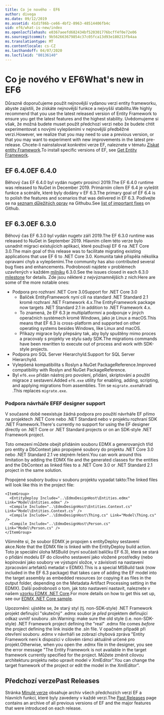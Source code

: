 ```yaml
---
title: Co je nového - EF6
author: divega
ms.date: 09/12/2019
ms.assetid: 41d1f86b-ce66-4bf2-8963-48514406fb4c
uid: ef6/what-is-new/index
ms.openlocfilehash: e0367aeefd682434bf520301776bcff4f0e72e06
ms.sourcegitcommit: 9b562663679854c37c05fca13d93e180213fb4aa
ms.translationtype: MT
ms.contentlocale: cs-CZ
ms.lasthandoff: 04/07/2020
ms.locfileid: "80136140"
---
```

# <a name="whats-new-in-ef6"></a><span data-ttu-id="afeae-102">Co je nového v EF6</span><span class="sxs-lookup"><span data-stu-id="afeae-102">What's new in EF6</span></span>

<span data-ttu-id="afeae-103">Důrazně doporučujeme použít nejnovější vydanou verzi entity frameworku, abyste zajistili, že získáte nejnovější funkce a nejvyšší stabilitu.</span><span class="sxs-lookup"><span data-stu-id="afeae-103">We highly recommend that you use the latest released version of Entity Framework to ensure you get the latest features and the highest stability.</span></span>
<span data-ttu-id="afeae-104">Uvědomujeme si však, že možná budete muset použít předchozí verzi nebo že budete chtít experimentovat s novými vylepšeními v nejnovější předběžné verzi.</span><span class="sxs-lookup"><span data-stu-id="afeae-104">However, we realize that you may need to use a previous version, or that you may want to experiment with new improvements in the latest pre-release.</span></span>
<span data-ttu-id="afeae-105">Chcete-li nainstalovat konkrétní verze EF, naleznete v tématu [Získat entity Framework](~/ef6/fundamentals/install.md).</span><span class="sxs-lookup"><span data-stu-id="afeae-105">To install specific versions of EF, see [Get Entity Framework](~/ef6/fundamentals/install.md).</span></span>

## <a name="ef-640"></a><span data-ttu-id="afeae-106">EF 6.4.0</span><span class="sxs-lookup"><span data-stu-id="afeae-106">EF 6.4.0</span></span>

<span data-ttu-id="afeae-107">Běhový čas EF 6.4.0 byl vydán nugetv prosinci 2019.</span><span class="sxs-lookup"><span data-stu-id="afeae-107">The EF 6.4.0 runtime was released to NuGet in December  2019.</span></span> <span data-ttu-id="afeae-108">Primárním cílem EF 6.4 je vyleštit funkce a scénáře, které byly dodány v EF 6.3.</span><span class="sxs-lookup"><span data-stu-id="afeae-108">The primary goal of EF 6.4 is to polish the features and scenarios that was delivered in EF 6.3.</span></span> <span data-ttu-id="afeae-109">Podívejte se na [seznam důležitých oprav](https://github.com/dotnet/ef6/milestone/14?closed=1) na Githubu.</span><span class="sxs-lookup"><span data-stu-id="afeae-109">See [list of important fixes](https://github.com/dotnet/ef6/milestone/14?closed=1) on Github.</span></span>

## <a name="ef-630"></a><span data-ttu-id="afeae-110">EF 6.3.0</span><span class="sxs-lookup"><span data-stu-id="afeae-110">EF 6.3.0</span></span>

<span data-ttu-id="afeae-111">Běhový čas EF 6.3.0 byl vydán nugetv září 2019.</span><span class="sxs-lookup"><span data-stu-id="afeae-111">The EF 6.3.0 runtime was released to NuGet in September 2019.</span></span> <span data-ttu-id="afeae-112">Hlavním cílem této verze bylo usnadnit migraci existujících aplikací, které používají EF 6 na .NET Core 3.0.</span><span class="sxs-lookup"><span data-stu-id="afeae-112">The main goal of this release was to facilitate migrating existing applications that use EF 6 to .NET Core 3.0.</span></span> <span data-ttu-id="afeae-113">Komunita také přispěla několika opravami chyb a vylepšeními.</span><span class="sxs-lookup"><span data-stu-id="afeae-113">The community has also contributed several bug fixes and enhancements.</span></span> <span data-ttu-id="afeae-114">Podrobnosti najdete v problémech uzavřených v každém [milníku](https://github.com/aspnet/EntityFramework6/milestones?state=closed) 6.3.0.</span><span class="sxs-lookup"><span data-stu-id="afeae-114">See the issues closed in each 6.3.0 [milestone](https://github.com/aspnet/EntityFramework6/milestones?state=closed) for details.</span></span> <span data-ttu-id="afeae-115">Zde jsou některé z nejvýznamnějších z nich:</span><span class="sxs-lookup"><span data-stu-id="afeae-115">Here are some of the more notable ones:</span></span>

- <span data-ttu-id="afeae-116">Podpora pro rozhraní .NET Core 3.0</span><span class="sxs-lookup"><span data-stu-id="afeae-116">Support for .NET Core 3.0</span></span>
  - <span data-ttu-id="afeae-117">Balíček EntityFramework nyní cílí na standard .NET Standard 2.1 kromě rozhraní .NET Framework 4.x.</span><span class="sxs-lookup"><span data-stu-id="afeae-117">The EntityFramework package now targets .NET Standard 2.1 in addition to .NET Framework 4.x.</span></span>
  - <span data-ttu-id="afeae-118">To znamená, že EF 6.3 je multiplatformní a podporuje v jiných operačních systémech kromě Windows, jako je Linux a macOS.</span><span class="sxs-lookup"><span data-stu-id="afeae-118">This means that EF 6.3 is cross-platform and supported on other operating systems besides Windows, like Linux and macOS.</span></span>
  - <span data-ttu-id="afeae-119">Příkazy migrace byly přepsány tak, aby byly spuštěny mimo proces a pracovaly s projekty ve stylu sady SDK.</span><span class="sxs-lookup"><span data-stu-id="afeae-119">The migrations commands have been rewritten to execute out of process and work with SDK-style projects.</span></span>
- <span data-ttu-id="afeae-120">Podpora pro SQL Server HierarchyId.</span><span class="sxs-lookup"><span data-stu-id="afeae-120">Support for SQL Server HierarchyId.</span></span>
- <span data-ttu-id="afeae-121">Vylepšená kompatibilita s Roslyn a NuGet PackageReference.</span><span class="sxs-lookup"><span data-stu-id="afeae-121">Improved compatibility with Roslyn and NuGet PackageReference.</span></span>
- <span data-ttu-id="afeae-122">Byl `ef6.exe` přidán nástroj pro povolení, přidání, skriptování a použití migrace z sestavení.</span><span class="sxs-lookup"><span data-stu-id="afeae-122">Added `ef6.exe` utility for enabling, adding, scripting, and applying migrations from assemblies.</span></span> <span data-ttu-id="afeae-123">Tím se `migrate.exe`nahradí .</span><span class="sxs-lookup"><span data-stu-id="afeae-123">This replaces `migrate.exe`.</span></span>

### <a name="ef-designer-support"></a><span data-ttu-id="afeae-124">Podpora návrháře EF</span><span class="sxs-lookup"><span data-stu-id="afeae-124">EF designer support</span></span>

<span data-ttu-id="afeae-125">V současné době neexistuje žádná podpora pro použití návrháře EF přímo na projektech .NET Core nebo .NET Standard nebo v projektu rozhraní SDK .NET Framework.</span><span class="sxs-lookup"><span data-stu-id="afeae-125">There's currently no support for using the EF designer directly on .NET Core or .NET Standard projects or on an SDK-style .NET Framework project.</span></span> 

<span data-ttu-id="afeae-126">Toto omezení můžete obejít přidáním souboru EDMX a generovaných tříd pro entity a DbContext jako propojené soubory do projektu .NET Core 3.0 nebo .NET Standard 2.1 ve stejném řešení.</span><span class="sxs-lookup"><span data-stu-id="afeae-126">You can work around this limitation by adding the EDMX file and the generated classes for the entities and the DbContext as linked files to a .NET Core 3.0 or .NET Standard 2.1 project in the same solution.</span></span>

<span data-ttu-id="afeae-127">Propojené soubory budou v souboru projektu vypadat takto:</span><span class="sxs-lookup"><span data-stu-id="afeae-127">The linked files will look like this in the project file:</span></span>

``` csproj 
<ItemGroup>
  <EntityDeploy Include="..\EdmxDesignHost\Entities.edmx" Link="Model\Entities.edmx" />
  <Compile Include="..\EdmxDesignHost\Entities.Context.cs" Link="Model\Entities.Context.cs" />
  <Compile Include="..\EdmxDesignHost\Thing.cs" Link="Model\Thing.cs" />
  <Compile Include="..\EdmxDesignHost\Person.cs" Link="Model\Person.cs" />
</ItemGroup>
```

<span data-ttu-id="afeae-128">Všimněte si, že soubor EDMX je propojen s entityDeploy sestavení akce.</span><span class="sxs-lookup"><span data-stu-id="afeae-128">Note that the EDMX file is linked with the EntityDeploy build action.</span></span> <span data-ttu-id="afeae-129">Toto je speciální úloha MSBuild (nyní součástí balíčku EF 6.3), která se stará o přidání modelu EF do cílového sestavení jako vložené prostředky (nebo kopírování jako soubory ve výstupní složce, v závislosti na nastavení zpracování artefaktů metadat v EDMX).</span><span class="sxs-lookup"><span data-stu-id="afeae-129">This is a special MSBuild task (now included in the EF 6.3 package) that takes care of adding the EF model into the target assembly as embedded resources (or copying it as files in the output folder, depending on the Metadata Artifact Processing setting in the EDMX).</span></span> <span data-ttu-id="afeae-130">Další podrobnosti o tom, jak toto nastavení nastavit, naleznete v našem [vzorku EDMX .NET Core](https://aka.ms/EdmxDotNetCoreSample).</span><span class="sxs-lookup"><span data-stu-id="afeae-130">For more details on how to get this set up, see our [EDMX .NET Core sample](https://aka.ms/EdmxDotNetCoreSample).</span></span>

<span data-ttu-id="afeae-131">Upozornění: ujistěte se, že starý styl (tj. non-SDK-style) .NET Framework projekt definující "skutečný" .edmx soubor je _před_ projektem definující odkaz uvnitř souboru .sln.</span><span class="sxs-lookup"><span data-stu-id="afeae-131">Warning: make sure the old style (i.e. non-SDK-style) .NET Framework project defining the "real" .edmx file comes _before_ the project defining the link inside the .sln file.</span></span> <span data-ttu-id="afeae-132">V opačném případě při otevření souboru .edmx v návrháři se zobrazí chybová zpráva "Entity Framework není k dispozici v cílovém rámci aktuálně určené pro projekt.</span><span class="sxs-lookup"><span data-stu-id="afeae-132">Otherwise, when you open the .edmx file in the designer, you see the error message "The Entity Framework is not available in the target framework currently specified for the project.</span></span> <span data-ttu-id="afeae-133">Můžete změnit cílovou architekturu projektu nebo upravit model v XmlEditor".</span><span class="sxs-lookup"><span data-stu-id="afeae-133">You can change the target framework of the project or edit the model in the XmlEditor".</span></span>

## <a name="past-releases"></a><span data-ttu-id="afeae-134">Předchozí verze</span><span class="sxs-lookup"><span data-stu-id="afeae-134">Past Releases</span></span>

<span data-ttu-id="afeae-135">Stránka [Minulé verze](past-releases.md) obsahuje archiv všech předchozích verzí EF a hlavních funkcí, které byly zavedeny v každé verzi.</span><span class="sxs-lookup"><span data-stu-id="afeae-135">The [Past Releases](past-releases.md) page contains an archive of all previous versions of EF and the major features that were introduced on each release.</span></span>
